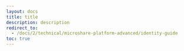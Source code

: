 ```yaml
---
layout: docs
title: title
description: description
redirect_to:
  - /docs/2/technical/microshare-platform-advanced/identity-guide
toc: true
---
```

